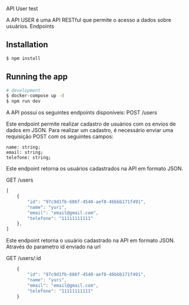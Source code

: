 API User test

A API USER é uma API RESTful que permite o acesso a dados sobre usuários.
Endpoints

## Installation

```bash
$ npm install
```

## Running the app

```bash
# development
$ docker-compose up -d
$ npm run dev
```

A API possui os seguintes endpoints disponíveis:
POST /users

Este endpoint permite realizar cadastro de usuários com os envios de dados em JSON. Para realizar um cadastro, é necessário enviar uma requisição POST com os seguintes campos:

    name: string;
    email: string;
    telefone: string;

Este endpoint retorna os usuários cadastrados na API em formato JSON. 

GET /users

```javascript
[
	{
		"id": "97c9d1fb-686f-4540-aef8-46bbb171f491",
		"name": "yuri",
		"email": "email@gmail.com",
		"telefone": "11111111111"
	},
]
```

Este endpoint retorna o usuário cadastrado na API em formato JSON. Através do parametro id enviado na url

GET /users/:id

```javascript
	{
		"id": "97c9d1fb-686f-4540-aef8-46bbb171f491",
		"name": "yuri",
		"email": "email@gmail.com",
		"telefone": "11111111111"
	}
```
